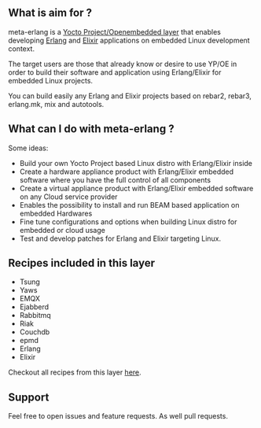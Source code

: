 <!-- meta-erlang homepage -->

<!-- include the repo readme -->

## What is aim for ?

meta-erlang is a [Yocto Project/Openembedded layer](https://www.yoctoproject.org/software-overview/layers/) that enables developing [Erlang](https://www.erlang.org) and [Elixir](https://elixir-lang.org/) applications on embedded Linux development context.

The target users are those that already know or desire to use YP/OE in order to build their software and application using Erlang/Elixir for embedded Linux projects.

You can build easily any Erlang and Elixir projects based on rebar2, rebar3, erlang.mk, mix and autotools.


## What can I do with meta-erlang ?

Some ideas:

* Build your own Yocto Project based Linux distro with Erlang/Elixir inside
* Create a hardware appliance product with Erlang/Elixir embedded software where you have the full control of all components
* Create a virtual appliance product with Erlang/Elixir embedded software on any Cloud service provider
* Enables the possibility to install and run BEAM based application on embedded Hardwares
* Fine tune configurations and options when building Linux distro for embedded or cloud usage
* Test and develop patches for Erlang and Elixir targeting Linux.

## Recipes included in this layer

* Tsung
* Yaws
* EMQX
* Ejabberd
* Rabbitmq
* Riak
* Couchdb
* epmd
* Erlang
* Elixir

Checkout all recipes from this layer [here](https://layers.openembedded.org/layerindex/branch/master/layer/meta-erlang/).

## Support

Feel free to open issues and feature requests. As well pull requests.
